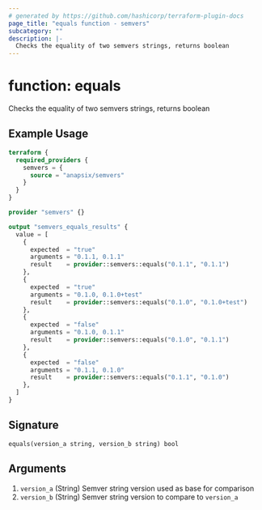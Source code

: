 ```yaml
---
# generated by https://github.com/hashicorp/terraform-plugin-docs
page_title: "equals function - semvers"
subcategory: ""
description: |-
  Checks the equality of two semvers strings, returns boolean
---
```


# function: equals

Checks the equality of two semvers strings, returns boolean

## Example Usage

```terraform
terraform {
  required_providers {
    semvers = {
      source = "anapsix/semvers"
    }
  }
}

provider "semvers" {}

output "semvers_equals_results" {
  value = [
    {
      expected  = "true"
      arguments = "0.1.1, 0.1.1"
      result    = provider::semvers::equals("0.1.1", "0.1.1")
    },
    {
      expected  = "true"
      arguments = "0.1.0, 0.1.0+test"
      result    = provider::semvers::equals("0.1.0", "0.1.0+test")
    },
    {
      expected  = "false"
      arguments = "0.1.0, 0.1.1"
      result    = provider::semvers::equals("0.1.0", "0.1.1")
    },
    {
      expected  = "false"
      arguments = "0.1.1, 0.1.0"
      result    = provider::semvers::equals("0.1.1", "0.1.0")
    },
  ]
}
```

## Signature

<!-- signature generated by tfplugindocs -->
```text
equals(version_a string, version_b string) bool
```

## Arguments

<!-- arguments generated by tfplugindocs -->
1. `version_a` (String) Semver string version used as base for comparison
1. `version_b` (String) Semver string version to compare to `version_a`

